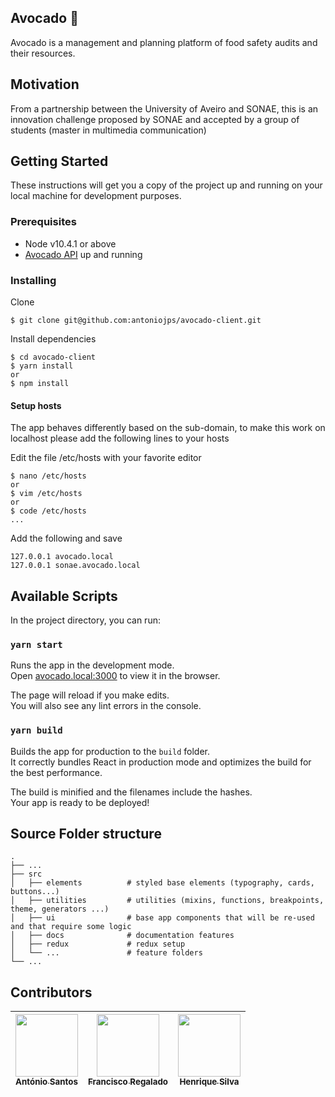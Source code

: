 ## Avocado 🥑
Avocado is a management and planning platform of food safety audits and their resources.

## Motivation
 From a partnership between the University of Aveiro and SONAE, this is an innovation challenge proposed by SONAE and accepted by a group of students (master in multimedia communication)

## Getting Started

These instructions will get you a copy of the project up and running on your local machine for development purposes.

### Prerequisites

* Node v10.4.1 or above
* [Avocado API](https://github.com/HenriqueSilva2/multi-tenant-avocado) up and running

### Installing

Clone

```
$ git clone git@github.com:antoniojps/avocado-client.git
```

Install dependencies

```
$ cd avocado-client
$ yarn install
or
$ npm install
```

#### Setup hosts
The app behaves differently based on the sub-domain, to make this work on localhost please add the following lines to your hosts

Edit the file /etc/hosts with your favorite editor
```
$ nano /etc/hosts
or
$ vim /etc/hosts
or
$ code /etc/hosts
...
```
Add the following and save
```
127.0.0.1 avocado.local
127.0.0.1 sonae.avocado.local
```

## Available Scripts

In the project directory, you can run:

### `yarn start`

Runs the app in the development mode.<br>
Open [avocado.local:3000](avocado.local:3000) to view it in the browser.

The page will reload if you make edits.<br>
You will also see any lint errors in the console.

### `yarn build`

Builds the app for production to the `build` folder.<br>
It correctly bundles React in production mode and optimizes the build for the best performance.

The build is minified and the filenames include the hashes.<br>
Your app is ready to be deployed!

## Source Folder structure

    .
    ├── ...
    ├── src
    │   ├── elements          # styled base elements (typography, cards, buttons...)
    │   ├── utilities         # utilities (mixins, functions, breakpoints, theme, generators ...)
    │   ├── ui                # base app components that will be re-used and that require some logic
    │   ├── docs              # documentation features
    │   ├── redux             # redux setup
    │   └── ...               # feature folders
    └── ...


## Contributors

| [<img src="https://avatars3.githubusercontent.com/u/19779828?s=460&v=4" width="100px;"/><br /><sub><b>António Santos</b></sub>](https://antoniosantos.me) | [<img src="https://avatars3.githubusercontent.com/u/25771694?s=460&v=4" width="100px;"/><br /><sub><b>Francisco Regalado</b></sub>](https://github.com/fsfregalado) | [<img src="https://avatars1.githubusercontent.com/u/24814636?s=460&v=4" width="100px;"/><br /><sub><b>Henrique Silva</b></sub>](https://github.com/HenriqueSilva2) |
| :---: | :---: | :---: |
